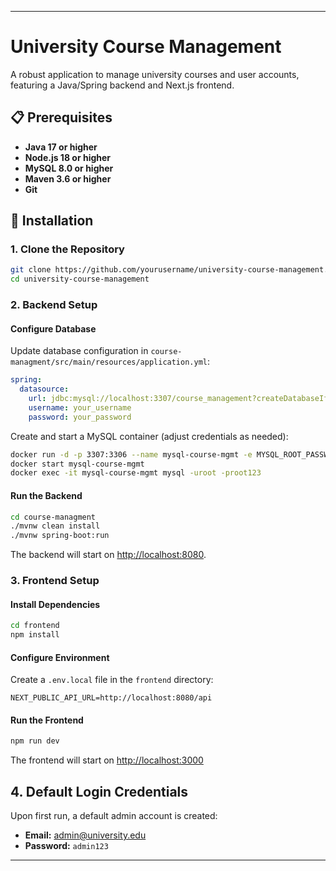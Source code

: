 
***

# University Course Management

A robust application to manage university courses and user accounts, featuring a Java/Spring backend and Next.js frontend.

## 📋 Prerequisites

- **Java 17 or higher**
- **Node.js 18 or higher**
- **MySQL 8.0 or higher**
- **Maven 3.6 or higher**
- **Git**

## 🚀 Installation

### 1. Clone the Repository

```bash
git clone https://github.com/yourusername/university-course-management.git
cd university-course-management
```

### 2. Backend Setup

#### Configure Database


Update database configuration in `course-managment/src/main/resources/application.yml`:
```yaml
spring:
  datasource:
    url: jdbc:mysql://localhost:3307/course_management?createDatabaseIfNotExist=true
    username: your_username
    password: your_password
```

Create and start a MySQL container (adjust credentials as needed):
```bash
docker run -d -p 3307:3306 --name mysql-course-mgmt -e MYSQL_ROOT_PASSWORD=root123 mysql
docker start mysql-course-mgmt
docker exec -it mysql-course-mgmt mysql -uroot -proot123
```



#### Run the Backend

```bash
cd course-managment
./mvnw clean install
./mvnw spring-boot:run
```
The backend will start on [http://localhost:8080](http://localhost:8080).

### 3. Frontend Setup

#### Install Dependencies

```bash
cd frontend
npm install
```

#### Configure Environment

Create a `.env.local` file in the `frontend` directory:

```env
NEXT_PUBLIC_API_URL=http://localhost:8080/api
```

#### Run the Frontend

```bash
npm run dev
```
The frontend will start on [http://localhost:3000](http://localhost:3000)

## 4. Default Login Credentials

Upon first run, a default admin account is created:

- **Email:** [admin@university.edu](mailto:admin@university.edu)
- **Password:** `admin123`

***
